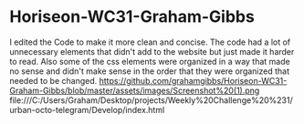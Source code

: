 # Horiseon-WC31-Graham-Gibbs
I edited the Code to make it more clean and concise. The code had a lot of unnecessary elements that didn't add to the website but just made it harder to read. Also some of the css elements were organized in a way that made no sense and didn't make sense in the order that they were organized that needed to be changed.
https://github.com/grahamgibbs/Horiseon-WC31-Graham-Gibbs/blob/master/assets/images/Screenshot%20(1).png
file:///C:/Users/Graham/Desktop/projects/Weekly%20Challenge%20%231/urban-octo-telegram/Develop/index.html
